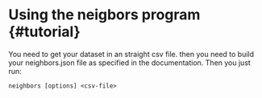 Using the neigbors program                      {#tutorial}
==========================

You need to get your dataset in an straight csv file.
then you need to build your neighbors.json file as specified
in the documentation. Then you just run:

    neighbors [options] <csv-file>

